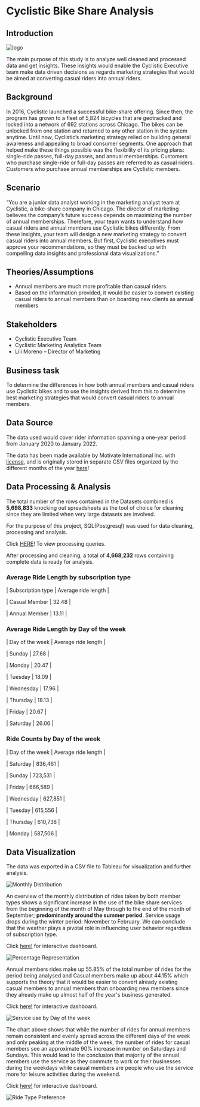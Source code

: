 # Cyclistic Bike Share Analysis

## Introduction

![logo](data_viz/logo.jpeg)

The main purpose of this study is to analyze well cleaned and processed data and get insights. These insights would enable the Cyclistic Executive team make data 
driven decisions as regards marketing strategies that would be aimed at converting casual riders into annual riders.


## Background

In 2016, Cyclistic launched a successful bike-share offering. Since then, the program has grown to a fleet of 5,824 bicycles that are geotracked and locked into 
a network of 692 stations across Chicago. The bikes can be unlocked from one station and returned to any other station in the system anytime.
Until now, Cyclistic’s marketing strategy relied on building general awareness and appealing to broad consumer segments. One approach that helped make these 
things possible was the flexibility of its pricing plans: single-ride passes, full-day passes, and annual memberships. Customers who purchase single-ride or 
full-day passes are referred to as casual riders. Customers who purchase annual memberships are Cyclistic members.


## Scenario

“You are a junior data analyst working in the marketing analyst team at Cyclistic, a bike-share company in Chicago. The director of marketing believes the 
company’s 
future success depends on maximizing the number of annual memberships. Therefore, your team wants to understand how casual riders and annual members use 
Cyclistic 
bikes differently. From these insights, your team will design a new marketing strategy to convert casual riders into annual members. But first, Cyclistic 
executives 
must approve your recommendations, so they must be backed up with compelling data insights and professional data visualizations.”


## Theories/Assumptions

*	Annual members are much more profitable than casual riders.
*	Based on the information provided, it would be easier to convert existing casual riders to annual members than on boarding new clients as annual members


## Stakeholders

*	Cyclistic Executive Team
*	Cyclistic Marketing Analytics Team
*	Lili Moreno – Director of Marketing


## Business task

To determine the differences in how both annual members and casual riders use Cyclistic bikes and to use the insights derived from this to determine best 
marketing strategies that would convert casual riders to annual members.


## Data Source

The data used would cover rider information spanning a one-year period from January 2020 to January 2022.

The data has been made available by Motivate International Inc. with [license](https://ride.divvybikes.com/data-license-agreement), and is originally stored in 
separate CSV files organized by the different months of 
the year [here](https://divvy-tripdata.s3.amazonaws.com/index.html)!


## Data Processing & Analysis

The total number of the rows contained in the Datasets combined is **5,698,833** knocking out spreadsheets as the tool of choice for cleaning since they are 
limited when very large datasets are involved.

For the purpose of this project, SQL(Postgresql) was used for data cleaning, processing and analysis.

Click [HERE](cyclistic_data.sql)! To view processing queries.

After processing and cleaning, a total of **4,668,232** rows containing complete data is ready for analysis.


### Average Ride Length by subscription type


|  Subscription type   |   Average ride length  |

|  Casual Member       |   32.48                |

|  Annual Member       |   13.11                |



### Average Ride Length by Day of the week


|  Day of the week     |   Average ride length  |

|  Sunday              |   27.68                |

|  Monday              |   20.47                |

|  Tuesday             |   18.09                |

|  Wednesday           |   17.96                |

|  Thursday            |   18.13                |

|  Friday              |   20.67                |

|  Saturday            |   26.06                |



### Ride Counts by Day of the week


|  Day of the week     |   Average ride length  |

|  Saturday            |   836,461              |

|  Sunday              |   723,531              |

|  Friday              |   666,589              |

|  Wednesday           |   627,851              |

|  Tuesday             |   615,556              |

|  Thursday            |   610,738              |

|  Monday              |   587,506              |


## Data Visualization

The data was exported in a CSV file to Tableau for visualization and further analysis.


![Monthly Distribution](https://github.com/Judoze/CYCLISTIC-BIKE-SHARE-ANALYSIS/blob/main/data_viz/User%20Monthly%20distribution.png)

An overview of the monthly distribution of rides taken by both member types shows a significant increase in the use of the bike share services from the beginning 
of the month of May through to the end of the month of September; **predominantly around the summer period**. Service usage drops during the winter period: 
November to February. We can conclude that the weather plays a pivotal role in influencing user behavior regardless of subscription type.

Click [here!](https://public.tableau.com/views/GoogleCapstone_16442871060120/UserMonthlydistribution?:language=en-GB&:display_count=n&:origin=viz_share_link) for 
interactive dashboard.


![Percentage Representation](https://github.com/Judoze/CYCLISTIC-BIKE-SHARE-ANALYSIS/blob/main/data_viz/Percentage%20Rep.png)

Annual members rides make up 55.85% of the total number of rides for the period being analysed and Casual members make up about 44.15% which supports the theory 
that it would be easier to convert already existing casual members to annual members than onboarding new members since they already make up almost half of the 
year's business generated.

Click [here!](https://public.tableau.com/views/CYCLISTICRIDEDATA2/PercentageRep?:language=en-GB&:display_count=n&:origin=viz_share_link) for 
interactive dashboard.


![Service use by Day of the week](https://github.com/Judoze/CYCLISTIC-BIKE-SHARE-ANALYSIS/blob/main/data_viz/Service%20Use%20By%20Days%20of%20Week.png)

The chart above shows that while the number of rides for annual members remain consistent and evenly spread across the different days of the week and only 
peaking at the middle of the week, the number of rides for casual members see an approximate 90% increase in number on Saturdays and Sundays. This would lead to 
the conclusion that majority of the annual members use the service as they commute to work or their businesses during the weekdays while casual members are 
people who use the service more for leisure activities during the weekend.

Click [here!](https://public.tableau.com/views/CYCLISTICRIDEDATA3/ServiceUseByDaysofWeek?:language=en-GB&:display_count=n&:origin=viz_share_link) for 
interactive dashboard.


![Ride Type Preference](https://github.com/Judoze/CYCLISTIC-BIKE-SHARE-ANALYSIS/blob/main/data_viz/Vehicle%20Type%20Preference.png)




